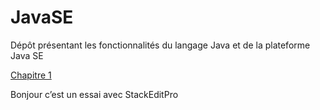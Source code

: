 # JavaSE
Dépôt présentant les fonctionnalités du langage Java et de la plateforme Java SE

[Chapitre 1](https://github.com/maelyo/JavaSE/tree/master/Projet_JavaSE_Chapitre1 "Projet Java Minimaliste avec Eclipse")

Bonjour c’est un essai avec StackEditPro
<!--stackedit_data:
eyJkaXNjdXNzaW9ucyI6eyJPcm80QUJVZVpiVDVNdG1MIjp7In
N0YXJ0IjoyMTQsImVuZCI6MjU0LCJ0ZXh0IjoiQm9uam91ciBj
J2VzdCB1biBlc3NhaSBhdmVjIFN0YWNrRWRpdFBybyJ9fSwiY2
9tbWVudHMiOnsiREJVZmlUN3FlZWhnekFqdSI6eyJkaXNjdXNz
aW9uSWQiOiJPcm80QUJVZVpiVDVNdG1MIiwic3ViIjoiZ2g6ND
cxNDgxMTAiLCJ0ZXh0IjoiSWwgZmF1dCBwZXV0LcOqdHJlIGxl
IHJldGlyZXIiLCJjcmVhdGVkIjoxNjcwODM4OTAwMTg0fX0sIm
hpc3RvcnkiOlstODUzMTUwMTI0LDEwMDE1NTU4NDYsNjMwNTcw
NjAzXX0=
-->